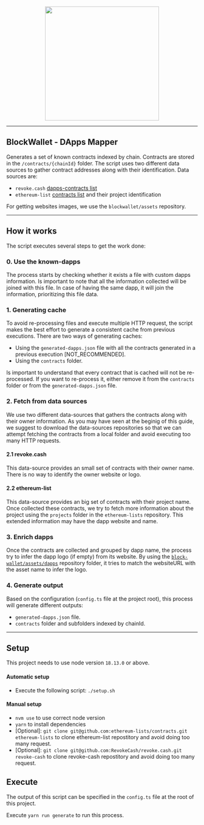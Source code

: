 <br /> 
<p align="center">
  <a href="https://blockwallet.io">
    <picture>
      <source media="(prefers-color-scheme: dark)" srcset="https://user-images.githubusercontent.com/11839151/188500975-8cd95d07-c419-48aa-bb85-4200a6526f68.svg" />
      <source media="(prefers-color-scheme: light)" srcset="https://blockwallet.io/static/images/logo-blockwallet-black.svg" />
      <img src="[https://blockwallet.io/static/images/logo-medium.svg](https://user-images.githubusercontent.com/11839151/188500975-8cd95d07-c419-48aa-bb85-4200a6526f68.svg)" width="300" />
    </picture>
  </a>
</p>

<hr />

## BlockWallet - DApps Mapper

Generates a set of known contracts indexed by chain. Contracts are stored in the `/contracts/{chainId}` folder. The script uses two different data sources to gather contract addresses along with their identification. Data sources are:

- `revoke.cash` [dapps-contracts list](https://github.com/RevokeCash/revoke.cash/tree/master/public/dapp-contract-list)
- `ethereum-list` [contracts list](https://github.com/ethereum-lists/contracts) and their project identification

For getting websites images, we use the `blockwallet/assets` repository.

---

## How it works

The script executes several steps to get the work done:

### 0. Use the known-dapps

The process starts by checking whether it exists a file with custom dapps information. Is important to note that all the information collected will be joined with this file. In case of having the same dapp, it will join the information, prioritizing this file data.

### 1. Generating cache

To avoid re-processing files and execute multiple HTTP request, the script makes the best effort to generate a consistent cache from previous executions. There are two ways of generating caches:

- Using the `generated-dapps.json` file with all the contracts generated in a previous execution [NOT_RECOMMENDED].
- Using the `contracts` folder.

Is important to understand that every contract that is cached will not be re-processed. If you want to re-process it, either remove it from the `contracts` folder or from the `generated-dapps.json` file.

### 2. Fetch from data sources

We use two different data-sources that gathers the contracts along with their owner information. As you may have seen at the beginig of this guide, we suggest to download the data-sources repositories so that we can attempt fetching the contracts from a local folder and avoid executing too many HTTP requests.

#### 2.1 revoke.cash

This data-source provides an small set of contracts with their owner name. There is no way to identify the owner website or logo.

#### 2.2 ethereum-list

This data-source provides an big set of contracts with their project name. Once collected these contracts, we try to fetch more information about the project using the `projects` folder in the `ethereum-lists` repository. This extended information may have the dapp website and name.

### 3. Enrich dapps

Once the contracts are collected and grouped by dapp name, the process try to infer the dapp logo (if empty) from its website. By using the [`block-wallet/assets/dapps`](https://github.com/block-wallet/assets/tree/master/dapps/) repository folder, it tries to match the websiteURL with the asset name to infer the logo.

### 4. Generate output

Based on the configuration (`config.ts` file at the project root), this process will generate different outputs:

- `generated-dapps.json` file.
- `contracts` folder and subfolders indexed by chainId.

---

## Setup

This project needs to use node version `18.13.0` or above.

#### Automatic setup

- Execute the following script: `./setup.sh`

#### Manual setup

- `nvm use` to use correct node version
- `yarn` to install dependencies
- [Optional]: `git clone git@github.com:ethereum-lists/contracts.git ethereum-lists` to clone ethereum-list repostitory and avoid doing too many request.
- [Optional]: `git clone git@github.com:RevokeCash/revoke.cash.git revoke-cash` to clone revoke-cash repostitory and avoid doing too many request.

## Execute

The output of this script can be specified in the `config.ts` file at the root of this project.

Execute `yarn run generate` to run this process.
